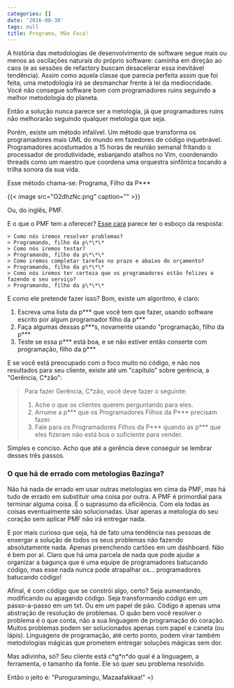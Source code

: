 ```yaml
---
categories: []
date: '2016-08-30'
tags: null
title: Programa, Mãe Foca!
---
```


A história das metodologias de desenvolvimento de software segue mais ou menos as oscilações naturais do próprio software: caminha em direção ao caos (e as sessões de refactory buscam desacelerar essa inevitável tendência). Assim como aquela classe que parecia perfeita assim que foi feita, uma metodologia irá se desmanchar frente à lei da mediocridade. Você não consegue software bom com programadores ruins seguindo a melhor metodologia do planeta.

Então a solução nunca parece ser a metologia, já que programadores ruins não melhorarão seguindo qualquer metologia que seja.

Porém, existe um método infalível. Um método que transforma os programadores mais UML do mundo em fazedores de código inquebrável. Programadores acostumados a 15 horas de reunião semanal fritando o processador de produtividade, esbanjando atalhos no Vim, coordenando threads como um maestro que coordena uma orquestra sinfônica tocando a trilha sonora da sua vida.

Esse método chama-se: Programa, Filho da P\*\*\*

{{< image src="O2dhzNc.png" caption="" >}}

Ou, do inglês, PMF.

E o que o PMF tem a oferecer? [Esse cara](http://c00kiemon5ter.github.io/code/2011/04/16/Development-Methodologies.html) parece ter o esboço da resposta:

```
> Como nós iremos resolver problemas?
> Programando, filho da p\*\*\*
> Como nós iremos testar?
> Programando, filho da p\*\*\*
> Como iremos completar tarefas no prazo e abaixo do orçamento?
> Programando, filho da p\*\*\*
> Como nós iremos ter certeza que os programadores estão felizes e fazendo o seu serviço?
> Programando, filho da p\*\*\*
```

E como ele pretende fazer isso? Bom, existe um algoritmo, é claro:

1. Escreva uma lista da p\*\*\* que você tem que fazer, usando software escrito por algum programador filho da p\*\*\*
2. Faça algumas dessas p\*\*\*s, novamente usando "programação, filho da p\*\*\*
3. Teste se essa p\*\*\* está boa, e se não estiver então conserte com programação, filho da p\*\*\*

E se você está preocupado com o foco muito no código, e não nos resultados para seu cliente, existe até um "capítulo" sobre gerência, a "Gerência, C*zão":

> Para fazer Gerência, C*zão, você deve fazer o seguinte:
>
> 1. Ache o que os clientes querem perguntando para eles.
> 2. Arrume a p\*\*\* que os Programadores Filhos da P\*\*\* precisam fazer.
> 3. Fale para os Programadores Filhos da P\*\*\* quando as p\*\*\* que eles fizeram não está boa o suficiente para vender.

Simples e conciso. Acho que até a gerência deve conseguir se lembrar desses três passos.

### O que há de errado com metologias Bazinga?

Não há nada de errado em usar outras metologias em cima da PMF, mas há tudo de errado em substituir uma coisa por outra. A PMF é primordial para terminar alguma coisa. É o suprasumo da eficiência. Com ela todas as coisas eventualmente são solucionadas. Usar apenas a metologia do seu coração sem aplicar PMF não irá entregar nada.

E por mais curioso que seja, há de fato uma tendência nas pessoas de enxergar a solução de todos os seus problemas não fazendo absolutamente nada. Apenas preenchendo cartões em um dashboard. Não é bem por aí. Claro que há uma parcela de nada que pode ajudar a organizar a bagunça que é uma equipe de programadores batucando código, mas esse nada nunca pode atrapalhar os... programadores batucando código!

Afinal, é com código que se constrói algo, certo? Seja aumentando, modificando ou apagando código. Seja transformando código em um passo-a-passo em um txt. Ou em um papel de pão. Código é apenas uma abstração de resolução de problemas. O quão bem você resolver o problema é o que conta, não a sua linguagem de programação do coração. Muitos problemas podem ser solucionados apenas com papel e caneta (ou lápis). Linguagens de programação, até certo ponto, podem virar também metodologias mágicas que prometem entregar soluções mágicas sem dor.

Mas adivinha, só? Seu cliente está c\*g\*n\*do qual é a linguagem, a ferramenta, o tamanho da fonte. Ele só quer seu problema resolvido.

Então o jeito é: "Puroguramingu, Mazaafakkaa!" =)

